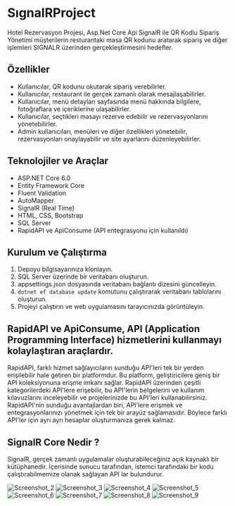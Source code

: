 # SıgnalRProject


Hotel Rezervasyon Projesi, Asp.Net Core Api SignalR ile QR Kodlu Sipariş Yönetimi müşterilerin resturantaki masa QR kodunu aratarak sipariş ve diğer işlemleri SIGNALR üzerinden gerçekleştirmesini hedefler.

## Özellikler

- Kullanıcılar, QR kodunu okutarak sipariş verebilirler.
- Kullanıcılar, restaurant ile gerçek zamanlı olarak mesajlaşabilirler.
- Kullanıcılar, menü detayları sayfasında menü hakkında bilgilere, fotoğraflara ve içeriklerine ulaşabilirler.
- Kullanıcılar, seçtikleri masayı rezerve edebilir ve rezervasyonlarını yönetebilirler.
- Admin kullanıcıları, menüleri ve diğer özellikleri yönetebilir, rezervasyonları onaylayabilir ve site ayarlarını düzenleyebilirler.

## Teknolojiler ve Araçlar

- ASP.NET Core 6.0
- Entity Framework Core
- Fluent Validation
- AutoMapper
- SignalR (Real Time)
- HTML, CSS, Bootstrap
- SQL Server
- RapidAPI ve ApiConsume (API entegrasyonu için kullanıldı)

## Kurulum ve Çalıştırma

1. Depoyu bilgisayarınıza klonlayın.
2. SQL Server üzerinde bir veritabanı oluşturun.
3. appsettings.json dosyasında veritabanı bağlantı dizesini güncelleyin.
4. `dotnet ef database update` komutunu çalıştırarak veritabanı tablolarını oluşturun.
5. Projeyi çalıştırın ve web uygulamasını tarayıcınızda görüntüleyin.

## RapidAPI ve ApiConsume, API (Application Programming Interface) hizmetlerini kullanmayı kolaylaştıran araçlardır.

RapidAPI, farklı hizmet sağlayıcıların sunduğu API'leri tek bir yerden erişilebilir hale getiren bir platformdur. Bu platform, geliştiricilere geniş bir API koleksiyonuna erişme imkanı sağlar. RapidAPI üzerinden çeşitli kategorilerdeki API'lere erişebilir, bu API'lerin belgelerini ve kullanım kılavuzlarını inceleyebilir ve projelerinizde bu API'leri kullanabilirsiniz. RapidAPI'nin sunduğu avantajlardan biri, API'lere erişmek ve entegrasyonlarınızı yönetmek için tek bir arayüz sağlamasıdır. Böylece farklı API'ler için ayrı ayrı hesaplar oluşturmanıza gerek kalmaz.

## SignalR Core Nedir ?
SignalR, gerçek zamanlı uygulamalar oluşturabileceğiniz açık kaynaklı bir kütüphanedir. İçerisinde sunucu tarafından, istemci tarafındaki bir kodu çalıştırabilmemize olanak sağlayan API lar bulundurur.





![Screenshot_2](https://github.com/EnesFevzi/SignalRProject/assets/118919666/098b00ec-d894-422b-9088-0ac7fa83a5cf)
![Screenshot_3](https://github.com/EnesFevzi/SignalRProject/assets/118919666/13ae63d9-1939-4d7c-9b53-ee2333342e07)
![Screenshot_4](https://github.com/EnesFevzi/SignalRProject/assets/118919666/4cf5d575-0c2e-4e98-839d-4b264b99138a)
![Screenshot_5](https://github.com/EnesFevzi/SignalRProject/assets/118919666/793f830e-f5fd-44a6-b341-73cbcf7ece5e)
![Screenshot_6](https://github.com/EnesFevzi/SignalRProject/assets/118919666/283935d6-c9b2-470d-aa06-2640d71f05ac)
![Screenshot_7](https://github.com/EnesFevzi/SignalRProject/assets/118919666/497c2e04-04f9-4ba7-af80-833df8a0e325)
![Screenshot_8](https://github.com/EnesFevzi/SignalRProject/assets/118919666/a0c0b2f3-1d8e-4222-b519-235c6be08958)
![Screenshot_9](https://github.com/EnesFevzi/SignalRProject/assets/118919666/bfd7bcc2-57af-4ecd-8e6f-9a23417e541b)
